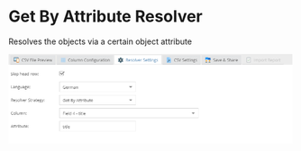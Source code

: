 # Get By Attribute Resolver

Resolves the objects via a certain object attribute


![Settings](../../../img/resolver/getByAttribute_resolver.png)

